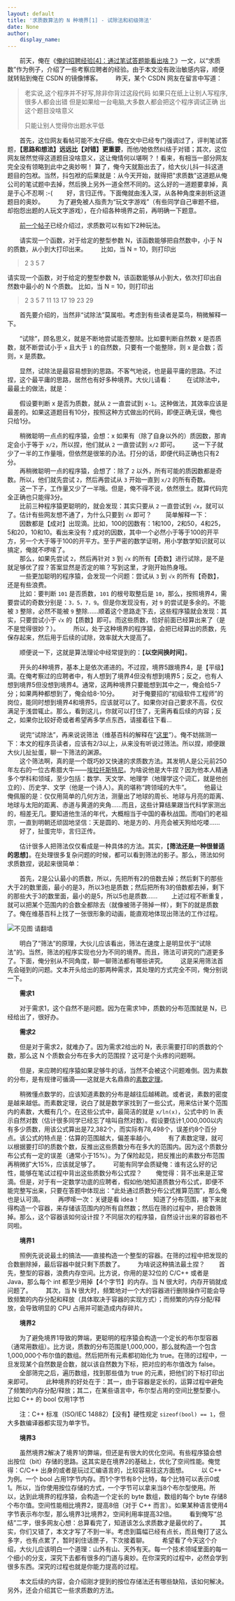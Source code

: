 ```yaml
---
layout: default
title: '求质数算法的 N 种境界[1] - 试除法和初级筛法'
date: None
author:
    display_name: 
---
```


  
　　前天，俺在《[俺的招聘经验\[4\]：通过笔试答题能看出啥？](https://program-think.blogspot.com/2011/11/hiring-experience-4.html)》一文，以“求质数”作为例子，介绍了一些考察应聘者的经验。由于本文没有政治敏感内容，顺便就转贴到俺在 CSDN 的镜像博客。 　　昨天，某个 CSDN 网友在留言中写道：

> 老实说,这个程序并不好写,除非你背过这段代码 如果只在纸上让别人写程序,很多人都会出错 但是如果给一台电脑,大多数人都会把这个程序调试正确 出这个题目没啥意义
> 
> 只能让别人觉得你出题水平低

  
　　首先，这位网友看帖可能不太仔细。俺在文中已经专门强调过了，评判笔试答题，**【思路和想法】远远比【对错】更重要**，而他/她依然纠结于对错；其次，这位网友居然觉得这道题目没啥意义，这让俺情何以堪啊？！看来，有相当一部分网友完全没有领略到此中之奥妙啊！ 算了，俺今天就豁出去了，给大伙儿抖一抖这道题目的包袱。当然，抖包袱的后果就是：从今天开始，就得把"求质数"这道题从俺公司的笔试题中去掉，然后换上另外一道全然不同的。这么好的一道题要拿掉，真是于心不忍啊 :-( 　　好，言归正传。下面俺就由浅入深，从各种角度来剖析这道题目的奥妙。 　　为了避免被人指责为“玩文字游戏”（有些同学自己审题不细，却抱怨出题的人玩文字游戏），在介绍各种境界之前，再明确一下题意。

　　[前一个帖子](https://program-think.blogspot.com/2011/11/hiring-experience-4.html)已经介绍过，求质数可以有如下2种玩法。

　　请实现一个函数，对于给定的整型参数 N，该函数能够把自然数中，小于 N 的质数，从小到大打印出来。 　　比如，当 N = 10，则打印出

> 2 3 5 7

  
请实现一个函数，对于给定的整型参数 N，该函数能够从小到大，依次打印出自然数中最小的 N 个质数。 比如，当 N = 10，则打印出

> 2 3 5 7 11 13 17 19 23 29

　　首先要介绍的，当然非“试除法”莫属啦。考虑到有些读者是菜鸟，稍微解释一下。

　　“试除”，顾名思义，就是不断地尝试能否整除。比如要判断自然数 x 是否质数，就不断尝试小于 `x` 且大于 `1` 的自然数，只要有一个能整除，则 x 是合数；否则，x 是质数。

　　显然，试除法是最容易想到的思路。不客气地说，也是最平庸的思路。不过捏，这个最平庸的思路，居然也有好多种境界。大伙儿请看： 　　在试除法中，最最土的做法，就是：

　　假设要判断 x 是否为质数，就从 `2` 一直尝试到 `x-1`。这种做法，其效率应该是最差的。如果这道题目有10分，按照这种方式做出的代码，即便正确无误，俺也只给1分。

  
　　稍微聪明一点点的程序猿，会想：x 如果有（除了自身以外的）质因数，那肯定会小于等于 `x/2`，所以捏，他们就从 `2` 一直尝试到 `x/2` 即可。 　　这一下子就少了一半的工作量哦，但依然是很笨的办法。打分的话，即便代码正确也只有2分。  
　　再稍微聪明一点的程序猿，会想了：除了 `2` 以外，所有可能的质因数都是奇数。所以，他们就先尝试 `2`，然后再尝试从 `3` 开始一直到 `x/2` 的所有奇数。 　　这一下子，工作量又少了一半哦。但是，俺不得不说，依然很土。就算代码完全正确也只能得3分。  
　　比前三种程序猿更聪明的，就会发现：其实只要从 `2` 一直尝试到 `√x`，就可以了。估计有些网友想不通了，为什么只要到 `√x` 即可？ 　　简单解释一下： 　　因数都是【成对】出现滴。比如，100的因数有：1和100，2和50，4和25，5和20，10和10。看出来没有？成对的因数，其中一个必然小于等于100的开平方，另一个大于等于100的开平方。至于严密的数学证明，用小学数学知识就可以搞定，俺就不啰嗦了。  
　　那么，如果先尝试 `2`，然后再针对 `3` 到 `√x` 的所有【奇数】进行试除，是不是就足够优了捏？答案显然是否定的嘛？写到这里，才刚开始热身哦。  
　　一些更加聪明的程序猿，会发现一个问题：尝试从 `3` 到 `√x` 的所有【奇数】，还是有些浪费。  
　　比如：要判断 `101` 是否质数，`101` 的根号取整后是 `10`，那么，按照境界4，需要尝试的奇数分别是：`3，5，7，9`。但是你发现没有，对 `9` 的尝试是多余的。不能被 `3` 整除，必然不能被 `9` 整除......顺着这个思路走下去，这些程序猿就会发现：其实，只要尝试小于 `√x` 的【质数】即可。而这些质数，恰好前面已经算出来了（是不是觉得很妙？）。 　　所以，处于这种境界的程序猿，会把已经算出的质数，先保存起来，然后用于后续的试除，效率就大大提高了。

　　顺便说一下，这就是算法理论中经常提到的：【**以空间换时间**】。

　　开头的4种境界，基本上是依次递进的。不过捏，境界5跟境界4，是【平级】滴。在俺考察过的应聘者中，有人想到了境界4但没有想到境界5；反之，也有人想到境界5但没想到境界4。通常，这两种境界只要能想到其中之一，俺会给5-7分；如果两种都想到了，俺会给8-10分。 　　对于俺要招的“初级软件工程师”的岗位，能同时想到境界4和境界5，应该就可以了。如果你对自己要求不高，仅仅满足于浅尝辄止。那么，看到这儿，你就可以打住了，无需再看后续的内容；反之，如果你比较好奇或者希望再多学点东西，请接着往下看...  
  
　　说完“试除法”，再来说说筛法（维基百科的解释在“[这里](https://zh.wikipedia.org/wiki/%E5%9F%83%E6%8B%89%E6%89%98%E6%96%AF%E7%89%B9%E5%B0%BC%E7%AD%9B%E6%B3%95)”）。俺不妨揣测一下：本文的程序员读者，应该有2/3以上，从来没有听说过筛法。所以捏，顺便跟大伙儿扯扯蛋，聊一下筛法的渊源。  
　　这个筛法啊，真的是一个既巧妙又快速的求质数方法。其发明人是公元前250年左右的一位古希腊大牛——[埃拉托斯特尼](https://zh.wikipedia.org/wiki/%E5%9F%83%E6%8B%89%E6%89%98%E6%96%AF%E7%89%B9%E5%B0%BC)。为啥说他是大牛捏？因为他本人精通多个学科和领域，至少包括：数学、天文学、地理学（地理学这个词汇，就是他创立的）、历史学、文学（他是一个诗人）。真的堪称“跨领域的大牛”。 　　他最让俺佩服的是：仅仅用简单的几何方法，测量出了地球的周长、地球与月亮的距离、地球与太阳的距离、赤道与黄道的夹角......而且，这些计算结果跟当代科学家测出的，相差无几。要知道他生活的年代，大概相当于中国的春秋战国。而咱们的老祖宗，一直到明朝还顽固地坚信：天是圆的、地是方的、月亮会被天狗给吃喽...... 　　好了，扯蛋完毕，言归正传。

　　估计很多人把筛法仅仅看成是一种具体的方法。其实，【**筛法还是一种很普适的思想**】。在处理很多复杂问题的时候，都可以看到筛法的影子。那么，筛法如何求质数捏，说起来很简单：

　　首先，2是公认最小的质数，所以，先把所有2的倍数去掉；然后剩下的那些大于2的数里面，最小的是3，所以3也是质数；然后把所有3的倍数都去掉，剩下的那些大于3的数里面，最小的是5，所以5也是质数...... 　　上述过程不断重复，就可以把某个范围内的合数全都除去（就像被筛子筛掉一样），剩下的就是质数了。俺在维基百科上找了一张很形象的动画，能直观地体现出筛法的工作过程。

![不见图 请翻墙](https://lh5.googleusercontent.com/R8LTnhhpdV-4ryq_0G8_5xBf6FuaL7aDX0aut8Qw_4dlovO74o2iMBq-efUQACYYAHB1JYkwgd5MuxaKCO6vJTSgV7J12ZnB76jnel0p1a-Y8_f8HYKOOJOcRAC-ukz2LIA0hsJs)

　　明白了“筛法”的原理，大伙儿应该看出，筛法在速度上是明显优于“试除法”的。当然，筛法的程序实现也分为不同的境界。而且，筛法可讲究的门道更多了。下面，俺分别从不同角度，聊一聊筛法都有哪些讲究。 　　这是采用筛法首先会碰到的问题。文本开头给出的那两种需求，其处理的方式完全不同，俺分别说一下。

　　**需求1**

　　对于需求1，这个自然不是问题。因为在需求1中，质数的分布范围就是 N，已经给出了，很好办。

　　**需求2**

　　但是对于需求2，就难办了。因为需求2给出的 N，表示需要打印的质数的个数，那么这 N 个质数会分布在多大的范围捏？这可是个头疼的问题啊。

　　但是，来应聘的程序猿如果足够牛的话，当然不会被这个问题难倒。因为素数的分布，是有规律可循滴——这就是大名鼎鼎的[素数定理](https://zh.wikipedia.org/wiki/%E7%B4%A0%E6%95%B8%E5%AE%9A%E7%90%86)。

  
　　稍微懂点数学的，应该知道素数的分布是越往后越稀疏。或者说，素数的密度是越来越低。而素数定理，说白了就是数学家找到了一些公式，用来估计某个范围内的素数，大概有几个。在这些公式中，最简洁的就是 `x/ln(x)`，公式中的 ln 表示自然对数（估计很多同学已经忘了啥叫自然对数）。假设要估计1,000,000以内有多少质数，用该公式算出是72,382个，而实际有78,498个，误差约8个百分点。该公式的特点是：估算的范围越大，偏差率越小。 　　有了素数定理，就可以根据要打印的质数个数，反推出这些质数分布在多大的范围内。因为这个质数分布公式有一定的误差（通常小于15%）。为了保险起见，把反推出的素数分布范围再稍微扩大15%，应该就足够了。 　　可能有同学会质疑俺：谁有这么好的记性，能够在笔试过程中背出这些质数分布公式捏？ 　　俺觉得：背不出来是正常滴。但是，对于有一定数学功底的应聘者，假如他/她知道质数分布公式，即便不能完整写出来，只要在答题中体现出：“此处通过质数分布公式推算范围”，那么俺也是认可滴。 　　再啰嗦一次：关键是看 idea！ 　　知道了分布范围，接下来就得构造一个容器，来存储该范围内的所有自然数；然后在筛的过程中，把合数筛掉。那么，这个容器该如何设计捏？不同层次的程序猿，自然设计出来的容器也不同啦。

　　**境界1**

　　照例先说说最土的搞法——直接构造一个整型的容器。在筛的过程中把发现的合数删除掉，最后容器中就只剩下质数了。 　　为啥说这种搞法最土捏？ 　　首先，整型的容器，浪费内存空间。比方说，你用的是32位的 C/C++ 或者是 Java，那么每个 int 都至少用掉【4个字节】的内存。当 N 很大时，内存开销就成问题了。 　　其次，当 N 很大时，频繁地对一个大的容器进行删除操作可能会导致频繁的内存分配和释放（具体取决于容器的实现方式）；而频繁的内存分配/释放，会导致明显的 CPU 占用并可能造成内存碎片。

　　**境界2**

　　为了避免境界1导致的弊端，更聪明的程序猿会构造一个定长的布尔型容器（通常用数组）。比方说，质数的分布范围是1,000,000，那么就构造一个包含1,000,000个布尔值的数组。然后把所有元素都初始化为 true。在筛的过程中，一旦发现某个自然数是合数，就以该自然数为下标，把对应的布尔值改为 false。 　　全部筛完之后，遍历数组，找到那些值为 true 的元素，把他们的下标打印出来即可。 　　此种境界的好处在于：其一，由于容器是定长的，运算过程中避免了频繁的内存分配/释放；其二，在某些语言中，布尔型占用的空间比整型要小。比如 C++ 的 bool 仅用1字节

　　注：C++ 标准（ISO/IEC 14882）【没有】硬性规定 `sizeof(bool) == 1`，但大多数编译器都实现为单字节。

　　**境界3**

　　虽然境界2解决了境界1的弊端，但还是有很大的优化空间。有些程序猿会想出按位（bit）存储的思路。这其实是在境界2的基础上，优化了空间性能。俺觉得：C/C++ 出身的或者是玩过汇编语言的，比较容易往这方面想。 　　以 C++ 为例。一个 bool 占用1字节内存。而1个字节有8个比特，每个比特可以表示0或1。所以，当你使用按位存储的方式，一个字节可以拿来当8个布尔型使用。所以，达到此境界的程序猿，会构造一个定长的 byte 数组，数组的每个 byte 存储8个布尔值。空间性能相比境界2，提高8倍（对于 C++ 而言）。如果某种语言使用4字节表示布尔型，那么境界3比境界2，空间利用率提高32倍。 　　看到俺写“总结”二字，很多网友心想：总算看完了，知道该怎么求质数才是最优的了。 　　其实，你们又错了，本文才写了不到一半。考虑到篇幅已经有点长，而且俺打了这么多字，也有点累了，暂时刹住话匣子，下次接着聊。 　　希望看了今天这个介绍，大伙儿应该明白一个道理：山外有山、天外有天。每一个技术领域里面的每一个细小的分支，深究下去都有很多的门道与奥妙。在你深究的过程中，必然会学到很多东西。深究的过程也就是你能力提高的过程。

　　本文后续的内容，会介绍刚才提到的按位存储法还有哪些缺陷，该如何解决。另外，还会介绍其它一些求质数的方法。

